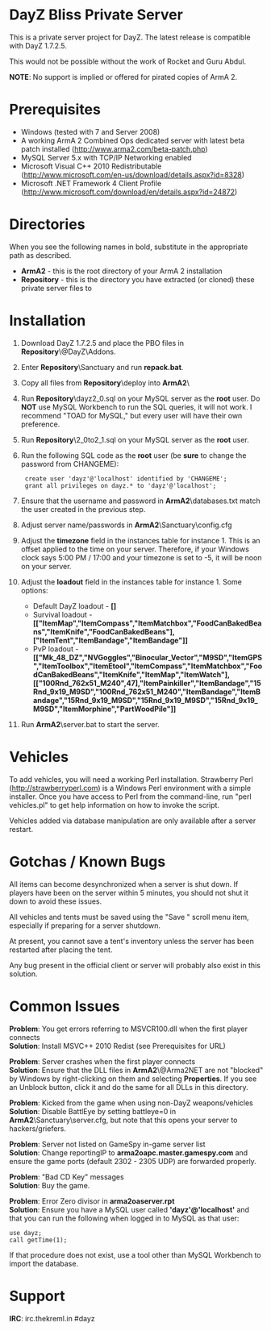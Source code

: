 DayZ Bliss Private Server
=========================

This is a private server project for DayZ.
The latest release is compatible with DayZ 1.7.2.5.

This would not be possible without the work of Rocket
and Guru Abdul.

**NOTE**: No support is implied or offered for pirated copies of ArmA 2.

Prerequisites
=============

 - Windows (tested with 7 and Server 2008)
 - A working ArmA 2 Combined Ops dedicated server with latest beta patch installed (http://www.arma2.com/beta-patch.php)
 - MySQL Server 5.x with TCP/IP Networking enabled
 - Microsoft Visual C++ 2010 Redistributable (http://www.microsoft.com/en-us/download/details.aspx?id=8328)
 - Microsoft .NET Framework 4 Client Profile (http://www.microsoft.com/download/en/details.aspx?id=24872)

Directories
=====

When you see the following names in bold, substitute in the appropriate path as described.

 - **ArmA2** - this is the root directory of your ArmA 2 installation
 - **Repository** - this is the directory you have extracted (or cloned) these private server files to

Installation
============

1. Download DayZ 1.7.2.5 and place the PBO files in **Repository**\\@DayZ\\Addons.
2. Enter **Repository**\\Sanctuary and run **repack.bat**.
3. Copy all files from **Repository**\\deploy into **ArmA2**\\
4. Run **Repository**\\dayz2_0.sql on your MySQL server as the **root** user. Do **NOT** use MySQL Workbench to run the SQL queries, it will not work. I recommend "TOAD for MySQL," but every user will have their own preference.
5. Run **Repository**\\2_0to2_1.sql on your MySQL server as the **root** user.
6. Run the following SQL code as the **root** user (be **sure** to change the password from CHANGEME):  

		create user 'dayz'@'localhost' identified by 'CHANGEME';  
		grant all privileges on dayz.* to 'dayz'@'localhost';

7. Ensure that the username and password in **ArmA2**\\databases.txt match the user created in the previous step.
8. Adjust server name/passwords in **ArmA2**\\Sanctuary\\config.cfg
9. Adjust the **timezone** field in the instances table for instance 1. This is an offset applied to the time on your server. Therefore, if your Windows clock says 5:00 PM / 17:00 and your timezone is set to -5, it will be noon on your server. 
10. Adjust the **loadout** field in the instances table for instance 1. Some options:
	- Default DayZ loadout - **[]**
	- Survival loadout - **[["ItemMap","ItemCompass","ItemMatchbox","FoodCanBakedBeans","ItemKnife","FoodCanBakedBeans"],["ItemTent","ItemBandage","ItemBandage"]]**
	- PvP loadout - **[["Mk_48_DZ","NVGoggles","Binocular_Vector","M9SD","ItemGPS","ItemToolbox","ItemEtool","ItemCompass","ItemMatchbox","FoodCanBakedBeans","ItemKnife","ItemMap","ItemWatch"],[["100Rnd_762x51_M240",47],"ItemPainkiller","ItemBandage","15Rnd_9x19_M9SD","100Rnd_762x51_M240","ItemBandage","ItemBandage","15Rnd_9x19_M9SD","15Rnd_9x19_M9SD","15Rnd_9x19_M9SD","ItemMorphine","PartWoodPile"]]**
11. Run **ArmA2**\\server.bat to start the server.

Vehicles
========

To add vehicles, you will need a working Perl installation. Strawberry Perl (http://strawberryperl.com) is a Windows Perl environment with a simple installer.
Once you have access to Perl from the command-line, run "perl vehicles.pl" to get help information on how to invoke the script.

Vehicles added via database manipulation are only available after a server restart.


Gotchas / Known Bugs
==========

All items can become desynchronized when a server is shut down. If players have been on the server within 5 minutes, you should not shut it down to avoid these issues.

All vehicles and tents must be saved using the "Save <Object>" scroll menu item, especially if preparing for a server shutdown.

At present, you cannot save a tent's inventory unless the server has been restarted after placing the tent.

Any bug present in the official client or server will probably also exist in this solution.

Common Issues
=============

**Problem**: You get errors referring to MSVCR100.dll when the first player connects  
**Solution**: Install MSVC++ 2010 Redist (see Prerequisites for URL)

**Problem**: Server crashes when the first player connects  
**Solution**: Ensure that the DLL files in **ArmA2**\\@Arma2NET are not "blocked" by Windows by right-clicking on them and selecting **Properties**. If you see an Unblock button, click it and do the same for all DLLs in this directory.

**Problem**: Kicked from the game when using non-DayZ weapons/vehicles  
**Solution**: Disable BattlEye by setting battleye=0 in **ArmA2**\\Sanctuary\\server.cfg, but note that this opens your server to hackers/griefers.

**Problem**: Server not listed on GameSpy in-game server list  
**Solution**: Change reportingIP to **arma2oapc.master.gamespy.com** and ensure the game ports (default 2302 - 2305 UDP) are forwarded properly.

**Problem**: "Bad CD Key" messages  
**Solution**: Buy the game.

**Problem**: Error Zero divisor in **arma2oaserver.rpt**  
**Solution**: Ensure you have a MySQL user called **'dayz'@'localhost'** and that you can run the following when logged in to MySQL as that user:  

	use dayz;
	call getTime(1);

If that procedure does not exist, use a tool other than MySQL Workbench to import the database.

Support
=======

**IRC**: irc.thekreml.in #dayz
